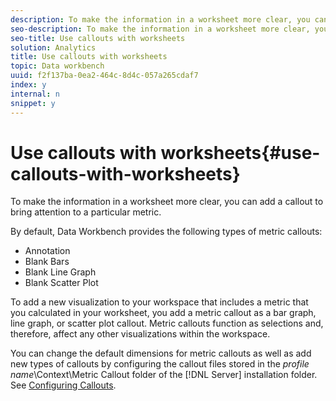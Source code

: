 ```yaml
---
description: To make the information in a worksheet more clear, you can add a callout to bring attention to a particular metric.
seo-description: To make the information in a worksheet more clear, you can add a callout to bring attention to a particular metric.
seo-title: Use callouts with worksheets
solution: Analytics
title: Use callouts with worksheets
topic: Data workbench
uuid: f2f137ba-0ea2-464c-8d4c-057a265cdaf7
index: y
internal: n
snippet: y
---
```


# Use callouts with worksheets{#use-callouts-with-worksheets}

To make the information in a worksheet more clear, you can add a callout to bring attention to a particular metric.

 By default, Data Workbench provides the following types of metric callouts:

* Annotation 
* Blank Bars 
* Blank Line Graph 
* Blank Scatter Plot

To add a new visualization to your workspace that includes a metric that you calculated in your worksheet, you add a metric callout as a bar graph, line graph, or scatter plot callout. Metric callouts function as selections and, therefore, affect any other visualizations within the workspace.

You can change the default dimensions for metric callouts as well as add new types of callouts by configuring the callout files stored in the *profile name*\Context\Metric Callout folder of the [!DNL Server] installation folder. See [Configuring Callouts](../../../../home/c-get-started/c-intf-anlys-ftrs/c-config-callouts.md#concept-f6e91e172f5e4c009245c9c549beb76a). 

